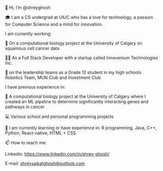 👋 Hi, I’m @shreyghosh

🎓 I am a CS undergrad at UIUC who has a love for technology, a passion for Computer Science and a mind for innovation.

I am currently working:

🧬 On a computational biology project at the University of Calgary on squamous cell cancer data

🧑‍💻 As a Full Stack Developer with a startup called Innovenium Technologies Inc.

🏫 on the leadership teams as a Grade 12 student in my high schools Robotics Team, MUN Club and Investment Club

I have previous experience in:

🔬 A computational biology project at the University of Calgary where I created an ML pipeline to determine significantly interacting genes and pathways in cancer

💻 Various school and personal programming projects

🌱 I am currently learning or have experience in: R programming, Java, C++, Python, React-native, HTML + CSS 

📫 How to reach me:

Linkedin: https://www.linkedin.com/in/shrey-ghosh/

E-mail: shreysaikatghosh@outlook.com

<!---
shreyghosh/shreyghosh is a ✨ special ✨ repository because its `README.md` (this file) appears on your GitHub profile.
You can click the Preview link to take a look at your changes.
--->
